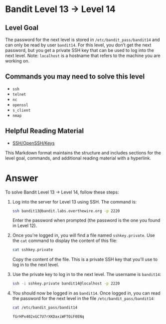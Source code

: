 # Bandit Level 13 → Level 14

## Level Goal

The password for the next level is stored in `/etc/bandit_pass/bandit14` and can only be read by user `bandit14`. For this level, you don’t get the next password, but you get a private SSH key that can be used to log into the next level. Note: `localhost` is a hostname that refers to the machine you are working on.

## Commands you may need to solve this level

- `ssh`
- `telnet`
- `nc`
- `openssl`
- `s_client`
- `nmap`

## Helpful Reading Material

- [SSH/OpenSSH/Keys](https://en.wikibooks.org/wiki/OpenSSH/Keys)

This Markdown format maintains the structure and includes sections for the level goal, commands, and additional reading material with a hyperlink.

# Answer

To solve Bandit Level 13 → Level 14, follow these steps:

1. Log into the server for Level 13 using SSH. The command is:

   ```bash
   ssh bandit13@bandit.labs.overthewire.org -p 2220
   ```

   Enter the password when prompted (the password is the one you found in Level 12).

2. Once you're logged in, you will find a file named `sshkey.private`. Use the `cat` command to display the content of this file:

   ```bash
   cat sshkey.private
   ```

   Copy the content of the file. This is a private SSH key that you'll use to log in to the next level.

3. Use the private key to log in to the next level. The username is `bandit14`:

   ```bash
   ssh -i sshkey.private bandit14@localhost -p 2220
   ```

4. You should now be logged in as `bandit14`. Once logged in, you can read the password for the next level in the file `/etc/bandit_pass/bandit14`:
   ```bash
   cat /etc/bandit_pass/bandit14
   ```
   ```
   fGrHPx402xGC7U7rXKDaxiWFTOiF0ENq
   ```
